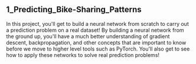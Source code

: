 ## 1_Predicting_Bike-Sharing_Patterns
In this project, you'll get to build a neural network from scratch to carry out a prediction problem on a real dataset!
By building a neural network from the ground up, you'll have a much better understanding of gradient descent,
backpropagation, and other concepts that are important to know before we move to higher level tools such as PyTorch. 
You'll also get to see how to apply these networks to solve real prediction problems!
